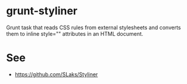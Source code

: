 # grunt-styliner
Grunt task that reads CSS rules from external stylesheets and converts them to inline style="" attributes in an HTML document.


# See
* https://github.com/SLaks/Styliner
